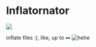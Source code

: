# Inflatornator
![](https://img.shields.io/badge/JAVA-orange?style=flat-square&logo=java&logoColor=black)

inflate files :), like, up to ∞
![hehe](https://ibb.co/9VjnMrq)
